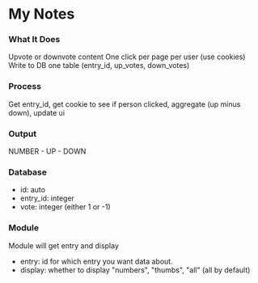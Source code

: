 # My Notes

### What It Does
Upvote or downvote content
One click per page per user (use cookies)
Write to DB one table (entry_id, up_votes, down_votes)

### Process
Get entry_id, get cookie to see if person clicked, aggregate (up minus down), update ui

### Output
NUMBER - UP - DOWN

### Database
+ id: auto
+ entry_id: integer
+ vote: integer (either 1 or -1)

### Module
Module will get entry and display
+ entry: id for which entry you want data about.
+ display: whether to display "numbers", "thumbs", "all" (all by default)
